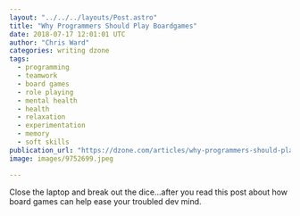```yaml
---
layout: "../../../layouts/Post.astro"
title: "Why Programmers Should Play Boardgames"
date: 2018-07-17 12:01:01 UTC
author: "Chris Ward"
categories: writing dzone
tags:
  - programming
  - teamwork
  - board games
  - role playing
  - mental health
  - health
  - relaxation
  - experimentation
  - memory
  - soft skills
publication_url: "https://dzone.com/articles/why-programmers-should-play-boardgames"
image: images/9752699.jpeg

---
```

Close the laptop and break out the dice...after you read this post about how board games can help ease your troubled dev mind.

